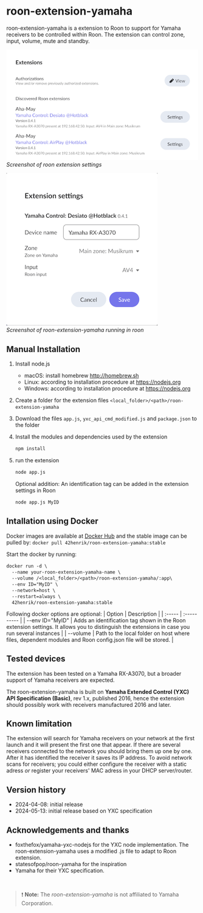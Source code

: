 # roon-extension-yamaha

roon-extension-yamaha is a extension to Roon to support for Yamaha receivers to be controlled within Roon. The extension can control zone, input, volume, mute and standby.

![Screenshot in roon](documentation/images/roon_settings50.png)</br>
*Screenshot of roon extension settings*

![Screenshot in roon](documentation/images/screenshot50.png)</br>
*Screenshot of roon-extension-yamaha running in roon*

## Manual Installation

1. Install node.js
   * macOS: install homebrew http://homebrew.sh
   * Linux: according to installation procedure at https://nodejs.org
   * Windows: according to installation procedure at https://nodejs.org

1. Create a folder for the extension files
   ``<local_folder>/<path>/roon-extension-yamaha``
1. Download the files ``app.js``, ``yxc_api_cmd_modified.js`` and ``package.json`` to the folder
1. Install the modules and dependencies used by the extension

   ```bash
   npm install
   ```

1. run the extension

   ```bash
   node app.js
   ```

   Optional addition: An identification tag can be added in the extension settings in Roon

   ```bash
   node app.js MyID
   ```

## Intallation using Docker

Docker images are available at [Docker Hub](https://hub.docker.com/r/42henrik/roon-extension-yamaha) and the stable image can be pulled by:
``docker pull 42henrik/roon-extension-yamaha:stable``

Start the docker by running:

```
docker run -d \
  --name your-roon-extension-yamaha-name \
  --volume /<local_folder>/<path>/roon-extension-yamaha/:app\
  --env ID="MyID" \
  --network=host \
  --restart=always \
  42henrik/roon-extension-yamaha:stable 
```

Following docker options are optional:
| Option | Description |
| :----- | :---------- |
| --env ID="MyID" | Adds an identification tag shown in the Roon extension settings. It allows you to distinguish the extensions in case you run several instances |
| --volume | Path to the local folder on host where files, dependent modules and Roon config.json file will be stored. |

## Tested devices

The extension has been tested on a Yamaha RX-A3070, but a broader support of Yamaha receivers are expected.

The roon-extension-yamaha is built on **Yamaha Extended Control (YXC) API Specification (Basic)**, rev 1.x, published 2016, hence the extension should possibly work with receivers manufactured 2016 and later.

## Known limitation

The extension will search for Yamaha receivers on your network at the first launch and it will present the first one that appear. If there are several receivers connected to the network you should bring them up one by one. After it has identified the receiver it saves its IP address. To avoid network scans for receivers; you could either configure the receiver with a static adress *or* register your receivers' MAC adress in your DHCP server/router.

## Version history

* 2024-04-08: initial release
* 2024-05-13: initial release based on YXC specification

## Acknowledgements and thanks

* foxthefox/yamaha-yxc-nodejs for the YXC node implementation. The roon-extension-yamaha uses a modified .js file to adapt to Roon extension.
* statesofpop/roon-yamaha for the inspiration
* Yamaha for their YXC specification.
</br>

> ❗ **Note:** The *roon-extension-yamaha* is not affiliated to Yamaha Corporation.
